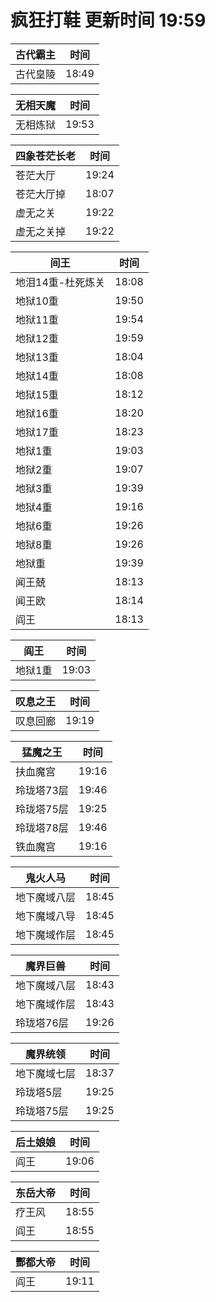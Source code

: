 # 疯狂打鞋 更新时间 19:59

| 古代霸主   | 时间    |
|--------|-------|
| 古代皇陵 | 18:49 |

| 无相天魔   | 时间    |
|--------|-------|
| 无相炼狱 | 19:53 |

| 四象苍茫长老   | 时间    |
|--------|-------|
| 苍茫大厅 | 19:24 |
| 苍茫大厅掉 | 18:07 |
| 虚无之关 | 19:22 |
| 虚无之关掉 | 19:22 |

| 间王   | 时间    |
|--------|-------|
| 地泪14重-杜死炼关 | 18:08 |
| 地狱10重 | 19:50 |
| 地狱11重 | 19:54 |
| 地狱12重 | 19:59 |
| 地狱13重 | 18:04 |
| 地狱14重 | 18:08 |
| 地狱15重 | 18:12 |
| 地狱16重 | 18:20 |
| 地狱17重 | 18:23 |
| 地狱1重 | 19:03 |
| 地狱2重 | 19:07 |
| 地狱3重 | 19:39 |
| 地狱4重 | 19:16 |
| 地狱6重 | 19:26 |
| 地狱8重 | 19:26 |
| 地狱重 | 19:39 |
| 闻王兢 | 18:13 |
| 闻王欧 | 18:14 |
| 阎王 | 18:13 |

| 阎王   | 时间    |
|--------|-------|
| 地狱1重 | 19:03 |

| 叹息之王   | 时间    |
|--------|-------|
| 叹息回廊 | 19:19 |

| 猛魔之王   | 时间    |
|--------|-------|
| 扶血魔宫 | 19:16 |
| 玲珑塔73层 | 19:46 |
| 玲珑塔75层 | 19:25 |
| 玲珑塔78层 | 19:46 |
| 铁血魔宫 | 19:16 |

| 鬼火人马   | 时间    |
|--------|-------|
| 地下魔域八层 | 18:45 |
| 地下魔域八导 | 18:45 |
| 地下魔域作层 | 18:45 |

| 魔界巨兽   | 时间    |
|--------|-------|
| 地下魔域八层 | 18:43 |
| 地下魔域作层 | 18:43 |
| 玲珑塔76层 | 19:26 |

| 魔界统领   | 时间    |
|--------|-------|
| 地下魔域七层 | 18:37 |
| 玲珑塔5层 | 19:25 |
| 玲珑塔75层 | 19:25 |

| 后土娘娘   | 时间    |
|--------|-------|
| 阎王 | 19:06 |

| 东岳大帝   | 时间    |
|--------|-------|
| 疗王风 | 18:55 |
| 阎王 | 18:55 |

| 酆都大帝   | 时间    |
|--------|-------|
| 阎王 | 19:11 |
